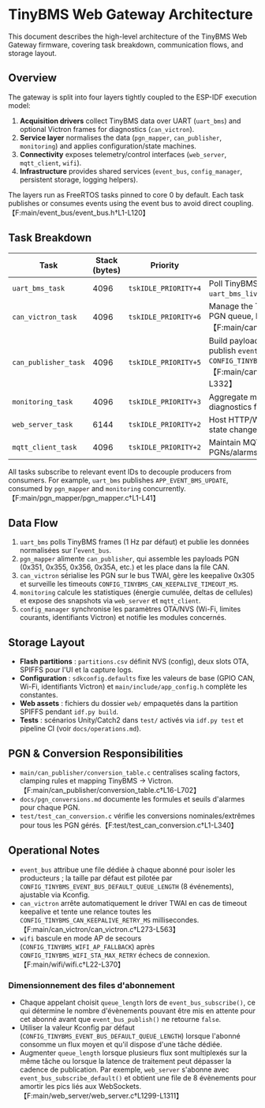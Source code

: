 # TinyBMS Web Gateway Architecture

This document describes the high-level architecture of the TinyBMS Web Gateway firmware, covering task breakdown, communication flows, and storage layout.

## Overview
The gateway is split into four layers tightly coupled to the ESP-IDF execution model:

1. **Acquisition drivers** collect TinyBMS data over UART (`uart_bms`) and optional Victron frames for diagnostics (`can_victron`).
2. **Service layer** normalises the data (`pgn_mapper`, `can_publisher`, `monitoring`) and applies configuration/state machines.
3. **Connectivity** exposes telemetry/control interfaces (`web_server`, `mqtt_client`, `wifi`).
4. **Infrastructure** provides shared services (`event_bus`, `config_manager`, persistent storage, logging helpers).

The layers run as FreeRTOS tasks pinned to core 0 by default. Each task publishes or consumes events using the event bus to avoid direct coupling.【F:main/event_bus/event_bus.h†L1-L120】

## Task Breakdown
| Task | Stack (bytes) | Priority | Role |
| ---- | ------------- | -------- | ---- |
| `uart_bms_task` | 4096 | `tskIDLE_PRIORITY+4` | Poll TinyBMS registers, decode frames into `uart_bms_live_data_t`. |
| `can_victron_task` | 4096 | `tskIDLE_PRIORITY+6` | Manage the TWAI driver, keepalive 0x305, TX PGN queue, RX watchdog.【F:main/can_victron/can_victron.c†L1-L210】 |
| `can_publisher_task` | 4096 | `tskIDLE_PRIORITY+5` | Build payloads using `conversion_table.c` and publish `event_bus` messages every `CONFIG_TINYBMS_CAN_PUBLISHER_PERIOD_MS`.【F:main/can_publisher/can_publisher.c†L27-L332】 |
| `monitoring_task` | 4096 | `tskIDLE_PRIORITY+3` | Aggregate metrics, compute alarms, persist diagnostics for the UI. |
| `web_server_task` | 6144 | `tskIDLE_PRIORITY+2` | Host HTTP/WebSocket endpoints and stream state changes. |
| `mqtt_client_task` | 4096 | `tskIDLE_PRIORITY+2` | Maintain MQTT session, forward selected PGNs/alarms. |

All tasks subscribe to relevant event IDs to decouple producers from consumers. For example, `uart_bms` publishes `APP_EVENT_BMS_UPDATE`, consumed by `pgn_mapper` and `monitoring` concurrently.【F:main/pgn_mapper/pgn_mapper.c†L1-L41】

## Data Flow
1. `uart_bms` polls TinyBMS frames (1 Hz par défaut) et publie les données normalisées sur l'`event_bus`.
2. `pgn_mapper` alimente `can_publisher`, qui assemble les payloads PGN (0x351, 0x355, 0x356, 0x35A, etc.) et les place dans la file CAN.
3. `can_victron` sérialise les PGN sur le bus TWAI, gère les keepalive 0x305 et surveille les timeouts `CONFIG_TINYBMS_CAN_KEEPALIVE_TIMEOUT_MS`.
4. `monitoring` calcule les statistiques (énergie cumulée, deltas de cellules) et expose des snapshots via `web_server` et `mqtt_client`.
5. `config_manager` synchronise les paramètres OTA/NVS (Wi-Fi, limites courants, identifiants Victron) et notifie les modules concernés.

## Storage Layout
- **Flash partitions** : `partitions.csv` définit NVS (config), deux slots OTA, SPIFFS pour l'UI et la capture logs.
- **Configuration** : `sdkconfig.defaults` fixe les valeurs de base (GPIO CAN, Wi-Fi, identifiants Victron) et `main/include/app_config.h` complète les constantes.
- **Web assets** : fichiers du dossier `web/` empaquetés dans la partition SPIFFS pendant `idf.py build`.
- **Tests** : scénarios Unity/Catch2 dans `test/` activés via `idf.py test` et pipeline CI (voir `docs/operations.md`).

## PGN & Conversion Responsibilities
- `main/can_publisher/conversion_table.c` centralises scaling factors, clamping rules et mapping TinyBMS → Victron.【F:main/can_publisher/conversion_table.c†L16-L702】
- `docs/pgn_conversions.md` documente les formules et seuils d'alarmes pour chaque PGN.
- `test/test_can_conversion.c` vérifie les conversions nominales/extrêmes pour tous les PGN gérés.【F:test/test_can_conversion.c†L1-L340】

## Operational Notes
- `event_bus` attribue une file dédiée à chaque abonné pour isoler les producteurs ; la taille par défaut est pilotée par `CONFIG_TINYBMS_EVENT_BUS_DEFAULT_QUEUE_LENGTH` (8 événements), ajustable via Kconfig.
- `can_victron` arrête automatiquement le driver TWAI en cas de timeout keepalive et tente une relance toutes les `CONFIG_TINYBMS_CAN_KEEPALIVE_RETRY_MS` millisecondes.【F:main/can_victron/can_victron.c†L273-L563】
- `wifi` bascule en mode AP de secours (`CONFIG_TINYBMS_WIFI_AP_FALLBACK`) après `CONFIG_TINYBMS_WIFI_STA_MAX_RETRY` échecs de connexion.【F:main/wifi/wifi.c†L22-L370】

### Dimensionnement des files d'abonnement
- Chaque appelant choisit `queue_length` lors de `event_bus_subscribe()`, ce qui détermine le nombre d'évènements pouvant être mis en attente pour cet abonné avant que `event_bus_publish()` ne retourne `false`.
- Utiliser la valeur Kconfig par défaut (`CONFIG_TINYBMS_EVENT_BUS_DEFAULT_QUEUE_LENGTH`) lorsque l'abonné consomme un flux moyen et qu'il dispose d'une tâche dédiée.
- Augmenter `queue_length` lorsque plusieurs flux sont multiplexés sur la même tâche ou lorsque la latence de traitement peut dépasser la cadence de publication. Par exemple, `web_server` s'abonne avec `event_bus_subscribe_default()` et obtient une file de 8 évènements pour amortir les pics liés aux WebSockets.【F:main/web_server/web_server.c†L1299-L1311】
